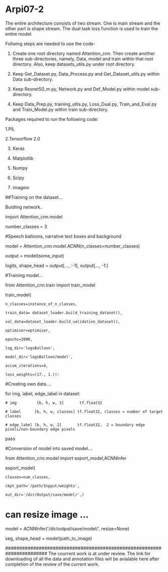 # Arpi07-2


The entire architecture consists of two stream. One is main stream and the other part is shape stream. The dual task loss function is used to train the entire model.


Follwing steps are needed to use the code- 

1. Create one root directory named Attention_cnn. Then create another three sub-directories, namely, Data, model and train within that root directory. Also, keep datasets_utils.py under root directory.

2. Keep Get_Dataset.py, Data_Process.py and Get_Dataset_utils.py within Data sub-directory.

3. Keep Resnet50_m.py, Network.py and Def_Model.py within model sub-directory.

4. Keep Data_Prep.py, training_utils.py, Loss_Dual.py, Train_and_Eval.py and Train_Model.py within train sub-directory. 


Packages required to run the following code:

1.PIL

2.Tensorflow 2.0

3. Keras

4. Matplotlib

5. Numpy

6. Scipy

7. imageio



##Training on the dataset...


Buidling network..

import Attention_cnn.model

number_classes = 3 

#Speech balloons, narrative text boxes and background

model = Attention_cnn.model.ACNN(n_classes=number_classes)

output = model(some_input)

logits, shape_head = output[..., :-1], output[..., -1:]


#Training model...

from Attention_cnn.train import train_model

train_model(

    n_classes=instance_of_n_classes,
    
    train_data= dataset_loader.build_training_dataset(),
    
    val_data=dataset_loader.build_validation_dataset(),
    
    optimiser=optimiser,
    
    epochs=2000,
    
    log_dir='logsBalloon',
    
    model_dir='logsBalloon/model',
    
    accum_iterations=4,
    
    loss_weights=(17., 1.)):
    
    
    

#Creating own data....

for img, label, edge_label in dataset:

    # img         [b, h, w, 3]       tf.float32 
    
    # label      [b, h, w, classes] tf.float32, classes = number of target classes
    
    # edge_label [b, h, w, 2]       tf.float32,  2 = boundary edge pixels/non-boundary edge pixels
    
   pass
   
   
   
   


#Conversion of model into saved model....


from Attention_cnn.model import export_model,ACNNInfer



export_model(

    classes=num_classes, 
    
    ckpt_path='/path/Inpput/weights', 
    
    out_dir='/dir/Output/save/model/',)




# can resize image ...


model = ACNNInfer('/dir/output/save/model/', resize=None)

seg, shape_head = model(path_to_image)
    
    
    
    
    
   
   
   
   #######################################################################
   The courrent work is at under review. The link for downloading of all the data and annotation files will be avialable here after completion of the review of the current work. 


